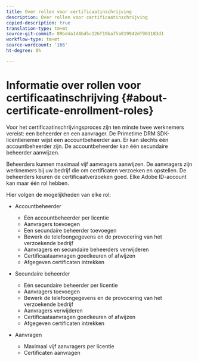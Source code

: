 ```yaml
---
title: Over rollen voor certificaatinschrijving
description: Over rollen voor certificaatinschrijving
copied-description: true
translation-type: tm+mt
source-git-commit: 89bdda1d4bd5c126f19ba75a819942df901183d1
workflow-type: tm+mt
source-wordcount: '166'
ht-degree: 0%

---
```



# Informatie over rollen voor certificaatinschrijving {#about-certificate-enrollment-roles}

Voor het certificaatinschrijvingsproces zijn ten minste twee werknemers vereist: een beheerder en een aanvrager. De Primetime DRM SDK-licentienemer wijst een accountbeheerder aan. Er kan slechts één accountbeheerder zijn. De accountbeheerder kan één secundaire beheerder aanwijzen.

Beheerders kunnen maximaal vijf aanvragers aanwijzen. De aanvragers zijn werknemers bij uw bedrijf die om certificaten verzoeken en opstellen. De beheerders keuren de certificaatverzoeken goed. Elke Adobe ID-account kan maar één rol hebben.

Hier volgen de mogelijkheden van elke rol:

* Accountbeheerder

   * Eén accountbeheerder per licentie
   * Aanvragers toevoegen
   * Een secundaire beheerder toevoegen
   * Bewerk de telefoongegevens en de provocering van het verzoekende bedrijf
   * Aanvragers en secundaire beheerders verwijderen
   * Certificaataanvragen goedkeuren of afwijzen
   * Afgegeven certificaten intrekken

* Secundaire beheerder

   * Eén secundaire beheerder per licentie
   * Aanvragers toevoegen
   * Bewerk de telefoongegevens en de provocering van het verzoekende bedrijf
   * Aanvragers verwijderen
   * Certificaataanvragen goedkeuren of afwijzen
   * Afgegeven certificaten intrekken

* Aanvragen

   * Maximaal vijf aanvragers per licentie
   * Certificaten aanvragen

